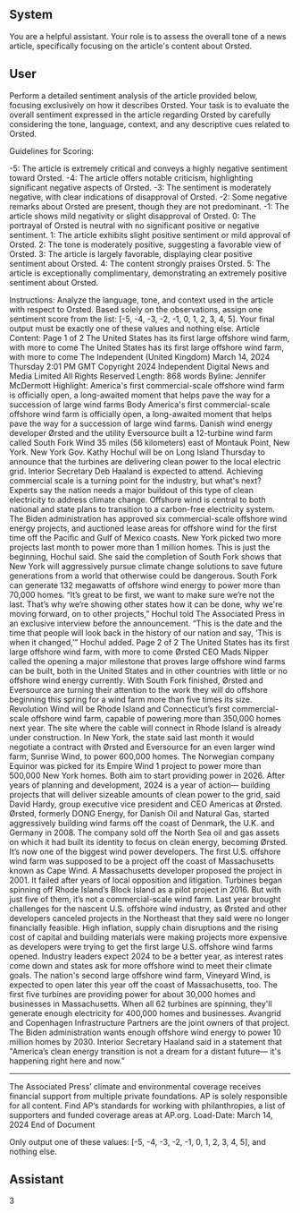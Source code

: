 ## System

You are a helpful assistant. Your role is to assess the overall tone of a news article, specifically focusing on the article's content about Orsted.

## User


Perform a detailed sentiment analysis of the article provided below, focusing exclusively on how it describes Orsted. Your task is to evaluate the overall sentiment expressed in the article regarding Orsted by carefully considering the tone, language, context, and any descriptive cues related to Orsted.

Guidelines for Scoring:

-5: The article is extremely critical and conveys a highly negative sentiment toward Orsted.
-4: The article offers notable criticism, highlighting significant negative aspects of Orsted.
-3: The sentiment is moderately negative, with clear indications of disapproval of Orsted.
-2: Some negative remarks about Orsted are present, though they are not predominant.
-1: The article shows mild negativity or slight disapproval of Orsted.
0: The portrayal of Orsted is neutral with no significant positive or negative sentiment.
1: The article exhibits slight positive sentiment or mild approval of Orsted.
2: The tone is moderately positive, suggesting a favorable view of Orsted.
3: The article is largely favorable, displaying clear positive sentiment about Orsted.
4: The content strongly praises Orsted.
5: The article is exceptionally complimentary, demonstrating an extremely positive sentiment about Orsted.

Instructions:
Analyze the language, tone, and context used in the article with respect to Orsted.
Based solely on the observations, assign one sentiment score from the list: [-5, -4, -3, -2, -1, 0, 1, 2, 3, 4, 5].
Your final output must be exactly one of these values and nothing else.
Article Content: Page 1 of 2
The United States has its first large offshore wind farm, with more to come
The United States has its first large offshore wind farm, with more to come
The Independent (United Kingdom)
March 14, 2024 Thursday 2:01 PM GMT
Copyright 2024 Independent Digital News and Media Limited All Rights Reserved
Length: 868 words
Byline: Jennifer McDermott
Highlight: America's first commercial-scale offshore wind farm is officially open, a long-awaited moment that helps 
pave the way for a succession of large wind farms
Body
America's first commercial-scale offshore wind farm is officially open, a long-awaited moment that helps pave the 
way for a succession of large wind farms.
Danish wind energy developer Ørsted and the utility Eversource built a 12-turbine wind farm called South Fork 
Wind 35 miles (56 kilometers) east of Montauk Point, New York.  New York Gov. Kathy Hochul  will be on Long 
Island Thursday to announce that the turbines are delivering clean power to the local electric grid. Interior Secretary 
Deb Haaland  is expected to attend. 
Achieving commercial scale is a turning point for the industry, but what's next? Experts say the nation needs a 
major buildout of this type of clean electricity to address climate change. 
Offshore wind is central to both national and state plans to transition to a carbon-free electricity system. The Biden 
administration has approved six commercial-scale offshore wind energy projects, and auctioned lease areas for 
offshore wind for the first time off the Pacific and Gulf of Mexico coasts. New York picked two more projects last 
month to power more than 1 million homes. 
This is just the beginning, Hochul said. She said the completion of South Fork shows that New York will 
aggressively pursue climate change solutions to save future generations from a world that otherwise could be 
dangerous. South Fork can generate 132 megawatts of offshore wind energy to power more than 70,000 homes. 
“It’s great to be first, we want to make sure we’re not the last. That’s why we’re showing other states how it can be 
done, why we're moving forward, on to other projects,” Hochul told The Associated Press in an exclusive interview 
before the announcement. 
“This is the date and the time that people will look back in the history of our nation and say, ‘This is when it 
changed,’” Hochul added.
Page 2 of 2
The United States has its first large offshore wind farm, with more to come
Ørsted CEO Mads Nipper called the opening a major milestone that proves large offshore wind farms can be built, 
both in the United States  and in other countries with little or no offshore wind energy currently. 
With South Fork finished, Ørsted and Eversource are turning their attention to the work they will do offshore 
beginning this spring for a wind farm more than five times its size. Revolution Wind will be Rhode Island and 
Connecticut’s first commercial-scale offshore wind farm, capable of powering more than 350,000 homes next year. 
The site where the cable will connect in Rhode Island is already under construction.
In New York, the state said last month it would negotiate a contract with Ørsted and Eversource for an even larger 
wind farm, Sunrise Wind, to power 600,000 homes. The Norwegian company Equinor was picked for its Empire 
Wind 1 project to power more than 500,000 New York homes. Both aim to start providing power in 2026. 
After years of planning and development, 2024 is a year of action— building projects that will deliver sizeable 
amounts of clean power to the grid, said David Hardy, group executive vice president and CEO Americas at 
Ørsted.
Ørsted, formerly DONG Energy, for Danish Oil and Natural Gas, started aggressively building wind farms off the 
coast of Denmark, the U.K. and Germany in 2008. The company sold off the North Sea oil and gas assets on which 
it had built its identity to focus on clean energy, becoming Ørsted. It’s now one of the biggest wind power 
developers.
The first U.S. offshore wind farm was supposed to be a project off the coast of Massachusetts known as Cape 
Wind. A Massachusetts developer proposed the project in 2001. It failed after years of local opposition and 
litigation. 
Turbines began spinning off Rhode Island’s Block Island as a pilot project in 2016. But with just five of them, it’s not 
a commercial-scale wind farm.
Last year brought challenges for the nascent U.S. offshore wind industry, as Ørsted and other developers canceled 
projects in the Northeast that they said were no longer financially feasible. High inflation, supply chain disruptions 
and the rising cost of capital and building materials were making projects more expensive as developers were trying 
to get the first large U.S. offshore wind farms opened. 
Industry leaders expect 2024 to be a better year, as interest rates come down and states ask for more offshore 
wind to meet their climate goals. 
The nation's second large offshore wind farm, Vineyard Wind, is expected to open later this year off the coast of 
Massachusetts, too. The first five turbines are providing power for about 30,000 homes and businesses in 
Massachusetts. When all 62 turbines are spinning, they'll generate enough electricity for 400,000 homes and 
businesses. Avangrid and Copenhagen Infrastructure Partners are the joint owners of that project.
The Biden administration wants enough offshore wind energy to power 10 million homes by 2030. Interior Secretary 
Haaland said in a statement that "America’s clean energy transition is not a dream for a distant future— it's 
happening right here and now.” 
___
The Associated Press’ climate and environmental coverage receives financial support from multiple private 
foundations. AP  is solely responsible for all content. Find AP’s standards for working with philanthropies, a list of 
supporters and funded coverage areas at AP.org.
Load-Date: March 14, 2024
End of Document

Only output one of these values: [-5, -4, -3, -2, -1, 0, 1, 2, 3, 4, 5], and nothing else.
                

## Assistant

3


